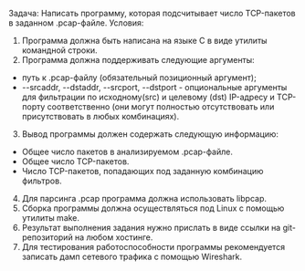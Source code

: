 Задача: Написать программу, которая подсчитывает число TCP-пакетов в заданном .pcap-файле. 
Условия: 
1. Программа должна быть написана на языке C в виде утилиты командной строки. 
2. Программа должна поддерживать следующие аргументы:
- путь к .pcap-файлу (обязательный позиционный аргумент);
- --srcaddr, --dstaddr, --srcport, --dstport - опциональные аргументы для фильтрации по исходному(src) и целевому (dst) IP-адресу и TCP-порту соответственно (они могут полностью отсутствовать или присутствовать в любых комбинациях).
3. Вывод программы должен содержать следующую информацию:
- Общее число пакетов в анализируемом .pcap-файле.
- Общее число TCP-пакетов.
- Число TCP-пакетов, попадающих под заданную комбинацию фильтров.
4. Для парсинга .pcap программа должна использовать libpcap. 
5. Сборка программы должна осуществляться под Linux с помощью утилиты make. 
6. Результат выполнения задания нужно прислать в виде ссылки на git-репозиторий на любом хостинге. 
7. Для тестирования работоспособности программы рекомендуется записать дамп сетевого трафика с помощью Wireshark.
